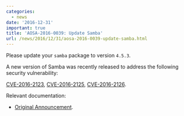 ```yaml
---
categories:
  - news
date: '2016-12-31'
important: true
title: 'AOSA-2016-0039: Update Samba'
url: /news/2016/12/31/aosa-2016-0039-update-samba.html
---
```



Please update your `samba` package to version `4.5.3`.

A new version of Samba was recently released to address the following security vulnerability:

[CVE-2016-2123](https://cve.mitre.org/cgi-bin/cvename.cgi?name=CVE-2016-2123), [CVE-2016-2125](https://cve.mitre.org/cgi-bin/cvename.cgi?name=CVE-2016-2125), [CVE-2016-2126](https://cve.mitre.org/cgi-bin/cvename.cgi?name=CVE-2016-2126).

Relevant documentation:

- [Original Announcement](https://www.samba.org/samba/history/samba-4.5.3.html).